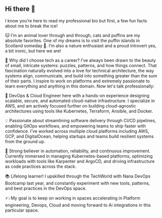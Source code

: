 ## Hi there 👋

I know you’re here to read my professional bio but first, a few fun facts about me to break the ice!

🐱 I’m an animal lover through and through, cats and puffins are my absolute favorites. One of my dreams is to visit the puffin islands in Scotland someday 🐧. I’m also a nature enthusiast and a proud introvert yes, a bit ironic, but here we are!

🌱 Why did I choose tech as a career?
I’ve always been drawn to the beauty of small, intricate systems: puzzles, patterns, and how things connect. That fascination naturally evolved into a love for technical architecture, the way systems align, communicate, and build into something greater than the sum of their parts. I inspire to work on platforms and extremely passionate to learn everything and anything in this domain. Now let's talk professionally: 

🚀 DevOps & Cloud Engineer here with a hands-on experience designing scalable, secure, and automated cloud-native infrastructure. I specialize in AWS, and am actively focused further on building cloud-agnostic architectures using tools like Kubernetes, Terraform, Ansible, and Docker.

💡 Passionate about streamlining software delivery through CI/CD pipelines, enabling GitOps workflows, and empowering teams to ship faster with confidence. I’ve worked across multiple cloud platforms including AWS, GCP, and DigitalOcean, helping startups and teams build resilient systems from the ground up.

🔁 Strong believer in automation, reliability, and continuous improvement. Currently immersed in managing Kubernetes-based platforms, optimizing workloads with tools like Karpenter and ArgoCD, and driving infrastructure as code practices across the stack.

📚 Lifelong learner! I upskilled through the TechWorld with Nana DevOps Bootcamp last year, and constantly experiment with new tools, patterns, and best practices in the DevOps space.

⚡💡My goal is to keep on working in spaces accelerating in Platform engineering, Devops, Cloud and moving forward to Ai integrations in this particular space. 
